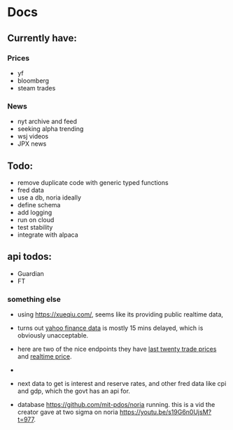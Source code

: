 
# Docs

## Currently have:
### Prices
  * yf
  * bloomberg
  * steam trades

### News
  * nyt archive and feed
  * seeking alpha trending
  * wsj videos  
  * JPX news 

## Todo:
  * remove duplicate code with generic typed functions
  * fred data
  * use a db, noria ideally
  * define schema
  * add logging 
  * run on cloud 
  * test stability 
  * integrate with alpaca

## api todos:
  * Guardian
  * FT


### something else
* using https://xueqiu.com/, seems like its providing public realtime data, 

* turns out [yahoo finance data](https://help.yahoo.com/kb/exchanges-data-providers-yahoo-finance-sln2310.html) is mostly 15 mins delayed, which is obviously unacceptable.

* here are two of the nice endpoints they have [last twenty trade prices](https://stock.xueqiu.com/v5/stock/history/trade.json?symbol=FB&count=20) and [realtime price](https://stock.xueqiu.com/v5/stock/realtime/quotec.json?symbol=FB).
* 
* next data to get is interest and reserve rates, and other fred data like cpi and gdp, which the govt has an api for. 

* database https://github.com/mit-pdos/noria running. this is a vid the creator gave at two sigma on noria https://youtu.be/s19G6n0UjsM?t=977.

